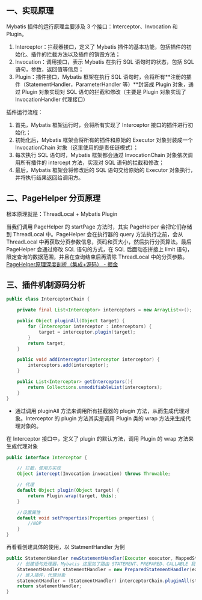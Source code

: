 ## 一、实现原理
Mybatis 插件的运行原理主要涉及 3 个接口：Interceptor、Invocation 和 Plugin。

1. Interceptor：拦截器接口，定义了 Mybatis 插件的基本功能，包括插件的初始化、插件的拦截方法以及插件的销毁方法；
2. Invocation：调用接口，表示 Mybatis 在执行 SQL 语句时的状态，包括 SQL 语句，参数，返回值等信息；
3. Plugin：插件接口，Mybatis 框架在执行 SQL 语句时，会将所有**注册的插件（StatementHandler，ParameterHandler 等）**封装成 Plugin 对象，通过 Plugin 对象实现对 SQL 语句的拦截和修改（主要是 Plugin 对象实现了 InvocationHandler 代理接口）

插件运行流程：

1. 首先，Mybatis 框架运行时，会将所有实现了 Interceptor 接口的插件进行初始化；
2. 初始化后，Mybatis 框架会将所有的插件和原始的 Executor 对象封装成一个 InvocationChain 对象（这里使用的是责任链模式）；
3. 每次执行 SQL 语句时，Mybatis 框架都会通过 InvocationChain 对象依次调用所有插件的 intercept 方法，实现对 SQL 语句的拦截和修改；
4. 最后，Mybatis 框架会将修改后的 SQL 语句交给原始的 Executor 对象执行，并将执行结果返回给调用方。


## 二、PageHelper 分页原理
根本原理就是：ThreadLocal + Mybatis Plugin

当我们调用 PageHelper 的 startPage 方法时，其实 PageHelper 会把它们存储到 ThreadLocal 中。PageHelper 会在执行器的 query 方法执行之前，会从 ThreadLocal 中再获取分页参数信息，页码和页大小，然后执行分页算法。最后 PageHelper 会通过修改 SQL 语句的方式，在 SQL 后面动态拼接上 limit 语句，限定查询的数据范围，并且在查询结束后再清除 ThreadLocal 中的分页参数。
[PageHelper原理深度剖析（集成+源码） - 掘金](https://juejin.cn/post/6971797901907492895#heading-2)


## 三、插件机制源码分析
```java
public class InterceptorChain {

    private final List<Interceptor> interceptors = new ArrayList<>();

    public Object pluginAll(Object target) {
        for (Interceptor interceptor : interceptors) {
            target = interceptor.plugin(target);
        }
        return target;
    }

    public void addInterceptor(Interceptor interceptor) {
        interceptors.add(interceptor);
    }

    public List<Interceptor> getInterceptors(){
        return Collections.unmodifiableList(interceptors);
    }
}
```

- 通过调用 pluginAll 方法来调用所有拦截器的 plugin 方法，从而生成代理对象。Interceptor 的 plugin 方法其实是调用 Plugin 类的 wrap 方法来生成代理对象的。

在 Interceptor 接口中，定义了 plugin 的默认方法，调用 Plugin 的 wrap 方法来生成代理对象

```java
public interface Interceptor {

    // 拦截，使用方实现
    Object intercept(Invocation invocation) throws Throwable;

    // 代理
    default Object plugin(Object target) {
        return Plugin.wrap(target, this);
    }

    //设置属性
    default void setProperties(Properties properties) {
        //NOP
    }
}
```

再看看创建具体的使用，以 StatmentHandler 为例

```java
public StatementHandler newStatementHandler(Executor executor, MappedStatement mappedStatement, Object parameter, RowBounds rowBounds, ResultHandler resultHandler, BoundSql boundSql) {
    // 创建语句处理器，Mybatis 这里加了路由 STATEMENT、PREPARED、CALLABLE 我们默认只根据预处理进行实例化
    StatementHandler statementHandler = new PreparedStatementHandler(executor, mappedStatement, parameter, rowBounds, resultHandler, boundSql);
    // 嵌入插件，代理对象
    statementHandler = (StatementHandler) interceptorChain.pluginAll(statementHandler);
    return statementHandler;
}
```
